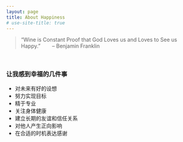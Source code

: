 ```yaml
---
layout: page
title: About Happiness
# use-site-title: true
---
```


> “Wine is Constant Proof that God Loves us and Loves to See us Happy.” &nbsp;&nbsp;&nbsp;&nbsp;&nbsp;&nbsp;&nbsp;– Benjamin Franklin​

<br/>

### 让我感到幸福的几件事

* 对未来有好的设想
* 努力实现目标
* 精于专业
* 关注身体健康
* 建立长期的友谊和信任关系
* 对他人产生正向影响
* 在合适的时机表达感谢

